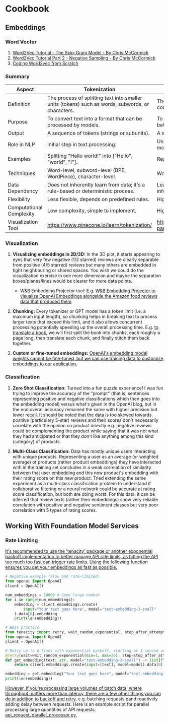 # Cookbook

## Embeddings

### Word Vector

1. [Word2Vec Tutorial - The Skip-Gram Model - By Chris McCormick](https://mccormickml.com/2016/04/19/word2vec-tutorial-the-skip-gram-model/)
2. [Word2Vec Tutorial Part 2 - Negative Sampling - By Chris McCormick](https://mccormickml.com/2017/01/11/word2vec-tutorial-part-2-negative-sampling/)
3. [Coding Word2vec from Scratch](https://jaketae.github.io/study/word2vec/)

### Summary

| Aspect           | Tokenization                                   | Embeddings                                      |
|------------------|------------------------------------------------|-------------------------------------------------|
| Definition       | The process of splitting text into smaller units (tokens) such as words, subwords, or characters. | The representation of tokens as dense vectors in a continuous vector space. |
| Purpose          | To convert text into a format that can be processed by models. | To capture the semantic meaning and relationships between tokens. |
| Output           | A sequence of tokens (strings or subunits).    | A sequence of vectors (numerical representations). |
| Role in NLP      | Initial step in text processing.               | Used after tokenization for feature extraction and input to models. |
| Examples         | Splitting "Hello world!" into ["Hello", "world", "!"]. | Representing "Hello" as [0.25, -0.14, 0.44, ...]. |
| Techniques       | Word-level, subword-level (BPE, WordPiece), character-level. | Word2Vec, GloVe, FastText, BERT embeddings. |
| Data Dependency  | Does not inherently learn from data; it's a rule-based or deterministic process. | Learned from a large corpora to capture contextual information. |
| Flexibility      | Less flexible, depends on predefined rules.    | Highly flexible, adapts to various contexts and uses. |
| Computational Complexity | Low complexity, simple to implement.     | Higher complexity, requires training on large datasets. |
| Visualization Tool | https://www.pinecone.io/learn/tokenization/ | https://docs.wandb.ai/guides/app/features/panels/query-panel/embedding-projector |

### Visualization

1. **Visualizing embeddings in 2D/3D:** In the 3D plot, it starts appearing to eyes that very few negative (1/2 starred) reviews are clearly separable from positive (4/5 starred) reviews but many others are embedded in tight neighbouring or shared spaces. You wish we could do the visualization exercise in one more dimension and maybe the separation boxes/planes/lines would be clearer for more data points.

    - W&B Embedding Projector tool: E.g. [W&B Embedding Projector to visualize OpenAI Embeddings alongside the Amazon food reviews data that produced them](https://wandb.ai/_scott/openai_embeddings/reports/OpenAI-Embeddings-Table--VmlldzozNDYxNjkx)

2. **Chunking:** Every tokenizer or GPT model has a token limit (i.e. a maximum input length), so chunking helps in breaking text to process larger texts that exceed this limit, and it also allows concurrent processing potentially speeding up the overall processing time. E.g. [to translate a book](https://github.com/openai/openai-cookbook/blob/main/examples/book_translation/translate_latex_book.ipynb), we will first split the book into chunks, each roughly a page long, then translate each chunk, and finally stitch them back together.

3. **Custom or fine-tuned embeddings:** [OpenAI's embedding model weights cannot be fine-tuned, but we can use training data to customize embeddings to our application.](https://cookbook.openai.com/articles/text_comparison_examples)

### Classification

1. **Zero Shot Classification:** Turned into a fun puzzle experience! I was fun trying to improve the accuracy of the "prompt" (that is, sentences representing positive and negative classifications which then goes into the embedding model) versus what's given in the OpenAI blog, but in the end overall accuracy remained the same with higher precision but lower recall. It should be noted that the data is too skewed towards positive (particulary 5-star) reviews and their scores don't necessarily correlate with the opinion on product directly e.g. negative reviews could be complementing the product while saying that it was not what they had anticipated or that they don't like anything among this kind (category) of products.

2. **Multi-Class Classification:** Data has mostly unique users interacting with unique products. Representing a user as an average (or weighted average) of products (rather product embeddings) they have interacted with in the training set concludes in a weak correlation of similarity between that user embedding and this new product's embedding with their rating score on this new product. Tried extending the same experiment as a multi-class classification problem to understand if collaborative filtering or a neural network could be accurate at rating score classification, but both are doing worst. For this data, it can be inferred that review texts (rather their embeddings) show very reliable correlation with positive and negative sentiment classes but very poor correlation with 5 types of rating scores.

## Working With Foundation Model Services

### Rate Limiting

[It's recommended to use the 'tenacity' package or another exponential backoff implementation to better manage API rate limits, as hitting the API too much too fast can trigger rate limits. Using the following function ensures you get your embeddings as fast as possible.](https://github.com/openai/openai-cookbook/blob/main/examples/Using_embeddings.ipynb)

```python
# Negative example (slow and rate-limited)
from openai import OpenAI
client = OpenAI()

num_embeddings = 10000 # Some large number
for i in range(num_embeddings):
    embedding = client.embeddings.create(
        input="Your text goes here", model="text-embedding-3-small"
    ).data[0].embedding
    print(len(embedding))
```

```python
# Best practice
from tenacity import retry, wait_random_exponential, stop_after_attempt
from openai import OpenAI
client = OpenAI()

# Retry up to 6 times with exponential backoff, starting at 1 second and maxing out at 20 seconds delay
@retry(wait=wait_random_exponential(min=1, max=20), stop=stop_after_attempt(6))
def get_embedding(text: str, model="text-embedding-3-small") -> list[float]:
    return client.embeddings.create(input=[text], model=model).data[0].embedding

embedding = get_embedding("Your text goes here", model="text-embedding-3-small")
print(len(embedding))
```

[However, if you're processing large volumes of batch data, where throughput matters more than latency, there are a few other things you can do in addition to backoff and retry.](https://cookbook.openai.com/examples/how_to_handle_rate_limits) e.g. batching requests pand roactively adding delay between requests. Here is an example script for parallel processing large quantities of API requests: [api_request_parallel_processor.py.](https://github.com/openai/openai-cookbook/blob/main/examples/api_request_parallel_processor.py)
